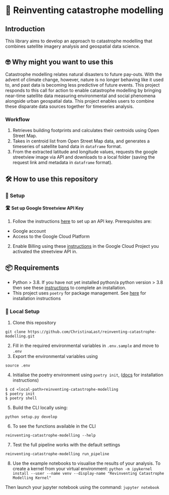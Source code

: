 # :ocean: Reinventing catastrophe modelling

## Introduction
This library aims to develop an approach to catastrophe modelling that combines satellite imagery analysis and geospatial data science.

## :nerd_face: Why might you want to use this
Catastrophe modelling relates natural disasters to future pay-outs. With the advent of climate change, however, nature is no longer behaving like it used to, and past data is becoming less predictive of future events. This project responds to this call for action to enable catastrophe modelling by bringing near-time satellite data measuring environmental and social phenomena alongside urban geospatial data. This project enables users to combine these disparate data sources together for timeseries analysis.

### Workflow
1. Retrieves building footprints and calculates their centroids using Open Street Map.
2. Takes in centroid list from Open Street Map data, and generates a timeseries of satellite band data in `dataframe` format.
3. From the extracted latitude and longitude values, requests the google streetview image via API and downloads to a local folder (saving the request link amd metadata in `dataframe` format).

## :hammer_and_wrench: How to use this repository
### :wrench: Setup
#### :motorway: Set up Google Streetview API Key
1. Follow the instructions [here](https://developers.google.com/maps/documentation/streetview/get-api-key#get-key) to set up an API key. Prerequisites are:
- Google account
- Access to the Google Cloud Platform
2. Enable Billing using these [instructions](https://cloud.google.com/billing/docs/how-to/modify-project) in the Google Cloud Project you activated the streetview API in.

## :package: Requirements
- Python > 3.8. If you have not yet installed python/a python version > 3.8 then see these [instructions](https://blog.jayway.com/2019/12/28/pyenv-poetry-saviours-in-the-python-chaos/) to complete an installation.
- This project uses `poetry` for package management. See [here](https://python-poetry.org/docs/) for installation instructions

### :hammer: Local Setup
1. Clone this repository

```
git clone https://github.com/ChristinaLast/reinventing-catastrophe-modelling.git
```

2. Fill in the required environmental variables in `.env.sample` and move to `.env`
3. Export the environmental variables using

```
source .env
```

4. Initialise the poetry environment using `poetry init`, ([docs](https://python-poetry.org/docs/basic-usage/#initialising-a-pre-existing-project) for installation instructions)

```
$ cd <local-path>reinventing-catastrophe-modelling
$ poetry init
$ poetry shell
```

5. Build the CLI locally using:

```
python setup.py develop
```

6. To see the functions available in the CLI
```
reinventing-catastrophe-modelling --help
```

7. Test the full pipeline works with the default settings

```
reinventing-catastrophe-modelling run_pipeline
```

8. Use the example notebooks to visualise the results of your analysis.
To create a kernel from your virtual environment:
`python -m ipykernel install --user --name venv --display-name "Revinventing Catastrophe Modelling Kernel"`

Then launch your jupyter notebook using the command:
`jupyter notebook`
